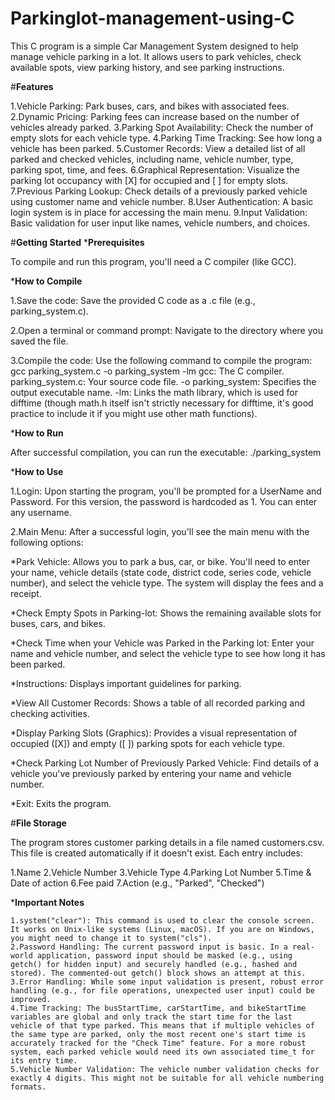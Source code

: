 # Parkinglot-management-using-C

This C program is a simple Car Management System designed to help manage vehicle parking in a lot. It allows users to park vehicles, check available spots, view parking history, and see parking instructions.

#**Features**

1.Vehicle Parking: Park buses, cars, and bikes with associated fees.
2.Dynamic Pricing: Parking fees can increase based on the number of vehicles already parked.
3.Parking Spot Availability: Check the number of empty slots for each vehicle type.
4.Parking Time Tracking: See how long a vehicle has been parked.
5.Customer Records: View a detailed list of all parked and checked vehicles, including name, vehicle number, type, parking spot, time, and fees.
6.Graphical Representation: Visualize the parking lot occupancy with [X] for occupied and [ ] for empty slots.
7.Previous Parking Lookup: Check details of a previously parked vehicle using customer name and vehicle number.
8.User Authentication: A basic login system is in place for accessing the main menu.
9.Input Validation: Basic validation for user input like names, vehicle numbers, and choices.

#**Getting Started**
***Prerequisites**

To compile and run this program, you'll need a C compiler (like GCC).

***How to Compile**

1.Save the code: Save the provided C code as a .c file (e.g., parking_system.c).

2.Open a terminal or command prompt: Navigate to the directory where you saved the file.

3.Compile the code: Use the following command to compile the program: gcc parking_system.c -o parking_system -lm
gcc: The C compiler.
parking_system.c: Your source code file.
-o parking_system: Specifies the output executable name.
-lm: Links the math library, which is used for difftime (though math.h itself isn't strictly necessary for difftime, it's good practice to include it if you might use other math functions).

***How to Run**

After successful compilation, you can run the executable: ./parking_system 

***How to Use**

1.Login: Upon starting the program, you'll be prompted for a UserName and Password.
      For this version, the password is hardcoded as 1. You can enter any username.

2.Main Menu: After a successful login, you'll see the main menu with the following options:

  *Park Vehicle: Allows you to park a bus, car, or bike. You'll need to enter your name, vehicle details (state code, district code, series code, vehicle number), and select the vehicle type. The system will display the fees and a receipt.
  
  *Check Empty Spots in Parking-lot: Shows the remaining available slots for buses, cars, and bikes.
  
  *Check Time when your Vehicle was Parked in the Parking lot: Enter your name and vehicle number, and select the vehicle type to see how long it has been parked.
  
  *Instructions: Displays important guidelines for parking.
  
  *View All Customer Records: Shows a table of all recorded parking and checking activities.
    
  *Display Parking Slots (Graphics): Provides a visual representation of occupied ([X]) and empty ([ ]) parking spots for each vehicle type.
  
  *Check Parking Lot Number of Previously Parked Vehicle: Find details of a vehicle you've previously parked by entering your name and vehicle number.
  
  *Exit: Exits the program.
  
#**File Storage**

The program stores customer parking details in a file named customers.csv. This file is created automatically if it doesn't exist. Each entry includes:

1.Name
2.Vehicle Number
3.Vehicle Type
4.Parking Lot Number
5.Time & Date of action
6.Fee paid
7.Action (e.g., "Parked", "Checked")

***Important Notes**

    1.system("clear"): This command is used to clear the console screen. It works on Unix-like systems (Linux, macOS). If you are on Windows, you might need to change it to system("cls").
    2.Password Handling: The current password input is basic. In a real-world application, password input should be masked (e.g., using getch() for hidden input) and securely handled (e.g., hashed and stored). The commented-out getch() block shows an attempt at this.
    3.Error Handling: While some input validation is present, robust error handling (e.g., for file operations, unexpected user input) could be improved.
    4.Time Tracking: The busStartTime, carStartTime, and bikeStartTime variables are global and only track the start time for the last vehicle of that type parked. This means that if multiple vehicles of the same type are parked, only the most recent one's start time is accurately tracked for the "Check Time" feature. For a more robust system, each parked vehicle would need its own associated time_t for its entry time.
    5.Vehicle Number Validation: The vehicle number validation checks for exactly 4 digits. This might not be suitable for all vehicle numbering formats.
